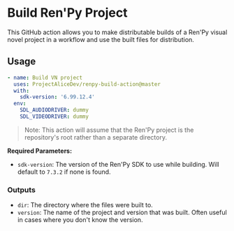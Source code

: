 # Build Ren'Py Project

This GitHub action allows you to make distributable builds of a Ren'Py visual novel project in a workflow and use the built files for distribution.

## Usage

```yml
- name: Build VN project
  uses: ProjectAliceDev/renpy-build-action@master
  with:
    sdk-version: '6.99.12.4'
  env:
    SDL_AUDIODRIVER: dummy
    SDL_VIDEODRIVER: dummy
```

> Note: This action will assume that the Ren'Py project is the repository's root rather than a separate directory.

**Required Parameters:**

- `sdk-version`: The version of the Ren'Py SDK to use while building. Will default to `7.3.2` if none is found.

### Outputs

- `dir`: The directory where the files were built to.
- `version`: The name of the project and version that was built. Often useful in cases where you don't know the version.
